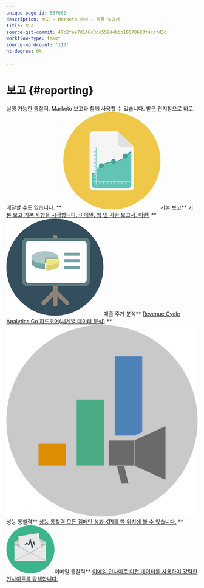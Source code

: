 ```yaml
---
unique-page-id: 557082
description: 보고 - Marketo 문서 - 제품 설명서
title: 보고
source-git-commit: 47b2fee7d146c3dc558d4bbb10070683f4cdfd3d
workflow-type: tm+mt
source-wordcount: '113'
ht-degree: 0%

---
```



# 보고 {#reporting}

실행 가능한 통찰력. Marketo 보고과 함께 사용할 수 있습니다. 받은 편지함으로 바로 배달할 수도 있습니다.
** ![기본 보고](assets/documents-bookmarks-17.png)기본 보고** [기본 보고 기본 사항을 시작합니다. 이메일, 웹 및 사람 보고서, 이런!](https://docs.marketo.com/display/DOCS/Basic+Reporting)     ** ![Revenue Cycle Analytics](assets/seo-08.png)매출 주기 분석** [Revenue Cycle Analytics Go 하드코어(시계열 데이터 분석)](https://docs.marketo.com/display/DOCS/Revenue+Cycle+Analytics)     ** ![성능 통찰력](assets/mpi-for-docs-2x.png)성능 통찰력** [성능 통찰력 모든 캠페인 성과 KPI를 한 위치에 볼 수 있습니다.](https://docs.marketo.com/display/DOCS/Marketing+Performance+Insights)     ** ![이메일 통찰력](assets/email-insights.png)이메일 통찰력** [이메일 인사이트 이전 데이터를 사용하여 강력한 인사이트를 탐색합니다.](https://docs.marketo.com/display/DOCS/Email+Insights)